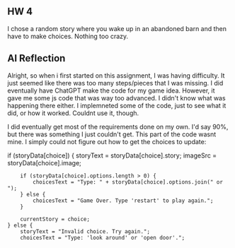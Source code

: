 ## HW 4

I chose a random story where you wake up in an abandoned barn and then have to make choices. Nothing too crazy.

## AI Reflection

Alright, so when i first started on this assignment, I was having difficulty. It just seemed like there was too many steps/pieces that I was missing. I did eventually have ChatGPT make the code for my game idea. However, it gave me some js code that was way too advanced. I didn't know what was happening there either. I implemneted some of the code, just to see what it did, or how it worked. Couldnt use it, though.

I did eventually get most of the requirements done on my own. I'd say 90%, but there was something I just couldn't get. This part of the code wasnt mine. I simply could not figure out how to get the choices to update:

 if (storyData[choice]) {
        storyText = storyData[choice].story;
        imageSrc = storyData[choice].image; 
    
        if (storyData[choice].options.length > 0) {
            choicesText = "Type: " + storyData[choice].options.join(" or ");
        } else {
            choicesText = "Game Over. Type 'restart' to play again.";
        }
    
        currentStory = choice;
    } else {
        storyText = "Invalid choice. Try again.";
        choicesText = "Type: 'look around' or 'open door'.";

        